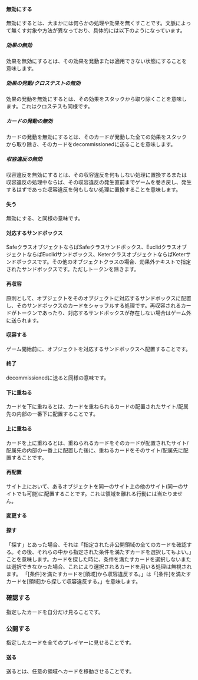 #### 無効にする
無効にするとは、大まかには何らかの処理や効果を無くすことです。文脈によって無くす対象や方法が異なっており、具体的には以下のようになっています。
##### 効果の無効
効果を無効にするとは、その効果を発動または適用できない状態にすることを意味します。
##### 効果の発動/クロステストの無効
効果の発動を無効にするとは、その効果をスタックから取り除くことを意味します。これはクロステスも同様です。
##### カードの発動の無効
カードの発動を無効にするとは、そのカードが発動した全ての効果をスタックから取り除き、そのカードをdecommissionedに送ることを意味します。
##### 収容違反の無効
収容違反を無効にするとは、その収容違反を何もしない処理に置換するまたは収容違反の処理中ならば、その収容違反の発生直前までゲームを巻き戻し、発生するはずであった収容違反を何もしない処理に置換することを意味します。
#### 失う
無効にする、と同様の意味です。
#### 対応するサンドボックス
SafeクラスオブジェクトならばSafeクラスサンドボックス、EuclidクラスオブジェクトならばEuclidサンドボックス、KeterクラスオブジェクトならばKeterサンドボックスです。その他のオブジェクトクラスの場合、効果外テキストで指定されたサンドボックスです。ただしトークンを除きます。
#### 再収容
原則として、オブジェクトをそのオブジェクトに対応するサンドボックスに配置し、そのサンドボックスのカードをシャッフルする処理です。再収容されるカードがトークンであったり、対応するサンドボックスが存在しない場合はゲーム外に送られます。
#### 収容する
ゲーム開始前に、オブジェクトを対応するサンドボックスへ配置することです。
#### 終了
decommissionedに送ると同様の意味です。
#### 下に重ねる
カードを下に重ねるとは、カードを重ねられるカードの配置されたサイト/配属先の内部の一番下に配置することです。
#### 上に重ねる
カードを上に重ねるとは、重ねられるカードをそのカードが配置されたサイト/配属先の内部の一番上に配置した後に、重ねるカードをそのサイト/配属先に配置することです。
#### 再配置
サイト上において、あるオブジェクトを同一のサイト上の他のサイト(同一のサイトでも可能)に配置することです。これは領域を離れる行動には当たりません。
#### 変更する

#### 探す
「探す」とあった場合、それは「指定された非公開領域の全てのカードを確認する。その後、それらの中から指定された条件を満たすカードを選択してもよい。」ことを意味します。カードを探した時に、条件を満たすカードを選択しないまたは選択できなかった場合、これにより選択されるカードを用いる処理は無視されます。
「[条件]を満たすカードを[領域]から収容違反する。」は「[条件]を満たすカードを[領域]から探して収容違反する。」を意味します。

### 確認する
指定したカードを自分だけ見ることです。
### 公開する
指定したカードを全てのプレイヤーに見せることです。
#### 送る
送るとは、任意の領域へカードを移動させることです。
